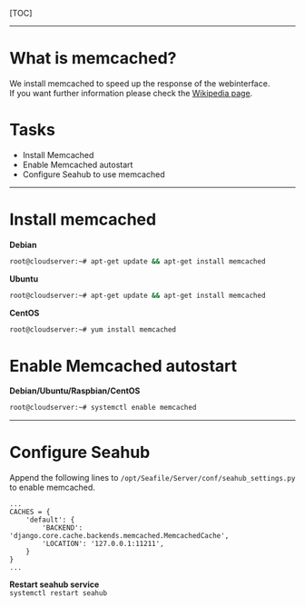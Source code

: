 [TOC]

---

# What is memcached?
We install memcached to speed up the response of the webinterface.  
If you want further information please check the [Wikipedia page](https://en.wikipedia.org/wiki/Memcached).

# Tasks
* Install Memcached
* Enable Memcached autostart
* Configure Seahub to use memcached

---
# Install memcached
**Debian**

```sh
root@cloudserver:~# apt-get update && apt-get install memcached
```

**Ubuntu**

```sh
root@cloudserver:~# apt-get update && apt-get install memcached
```


**CentOS**

```sh
root@cloudserver:~# yum install memcached
```


# Enable Memcached autostart

**Debian/Ubuntu/Raspbian/CentOS**
```sh
root@cloudserver:~# systemctl enable memcached
```

---

# Configure Seahub

Append the following lines to `/opt/Seafile/Server/conf/seahub_settings.py` to enable memcached.

```
...
CACHES = {
    'default': {
        'BACKEND': 'django.core.cache.backends.memcached.MemcachedCache',
        'LOCATION': '127.0.0.1:11211',
    }
}
...
```

**Restart seahub service**  
`systemctl restart seahub`
